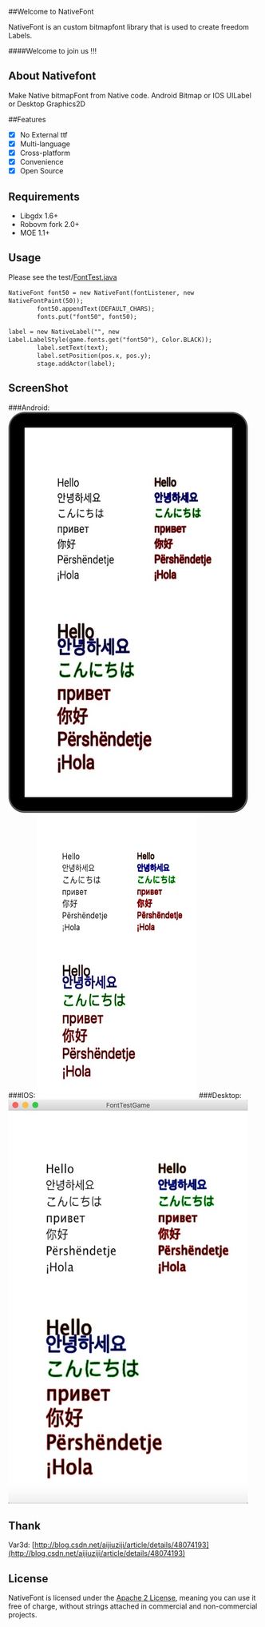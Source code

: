 ##Welcome to NativeFont

NativeFont is an custom bitmapfont library that is used to create freedom Labels.

####Welcome to join us !!!

## About Nativefont

Make Native bitmapFont from Native code. Android Bitmap or IOS UILabel or Desktop Graphics2D

##Features

- [x] No External ttf
- [x] Multi-language
- [x] Cross-platform
- [x] Convenience
- [x] Open Source

## Requirements

* Libgdx 1.6+
* Robovm fork 2.0+
* MOE 1.1+

## Usage

Please see the test/[FontTest.java](core/src/net/mwplay/nativefont/test/FontTest.java)
```
NativeFont font50 = new NativeFont(fontListener, new NativeFontPaint(50));
        font50.appendText(DEFAULT_CHARS);
        fonts.put("font50", font50);
```
```
label = new NativeLabel("", new Label.LabelStyle(game.fonts.get("font50"), Color.BLACK));
        label.setText(text);
        label.setPosition(pos.x, pos.y);
        stage.addActor(label);
```

## ScreenShot

###Android:
![Android](doc/android.jpg)
###IOS:
![IOS](doc/ios.jpg)
###Desktop:
![Desktop](doc/desktop.jpg)

## Thank

Var3d: [http://blog.csdn.net/aijiuziji/article/details/48074193](http://blog.csdn.net/aijiuziji/article/details/48074193)

## License

NativeFont is licensed under the [Apache 2 License](http://www.apache.org/licenses/LICENSE-2.0.html), meaning you can use it free of charge, without strings attached in commercial and non-commercial projects. 
